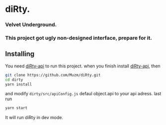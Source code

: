 # diRty.
### Velvet Underground.
### This project got ugly non-designed interface, prepare for it.
## Installing
You need [diRty-api](https://github.com/Muzm/diRty-api) to run this project.
when you finish install [diRty-api](https://github.com/Muzm/diRty-api), then
``` bash
git clone https://github.com/Muzm/diRty.git
cd dirty
yarn install
```
and modify `dirty/src/apiConfig.js` defaul object.api to your api adress.
last run 
``` bash
yarn start
```
It will run diRty in dev mode.

